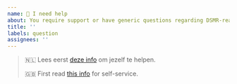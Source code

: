 ```yaml
---
name: 🤔 I need help
about: You require support or have generic questions regarding DSMR-reader. 
title: ''
labels: question
assignees: ''
---
```


> 🇳🇱 Lees eerst [deze info](https://github.com/dsmrreader/dsmr-reader/blob/v4/CONTRIBUTING.md) om jezelf te helpen.
> 
> 🇬🇧 First read [this info](https://github.com/dsmrreader/dsmr-reader/blob/v4/CONTRIBUTING.md) for self-service.



